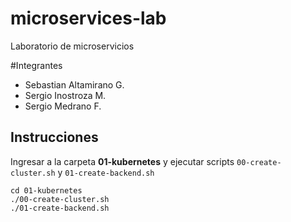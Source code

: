 # microservices-lab
Laboratorio de microservicios

#Integrantes
- Sebastian Altamirano G.
- Sergio Inostroza M.
- Sergio Medrano F.

## Instrucciones

Ingresar a la carpeta __01-kubernetes__ y ejecutar scripts `00-create-cluster.sh` y `01-create-backend.sh`
```shell
cd 01-kubernetes
./00-create-cluster.sh
./01-create-backend.sh
```
